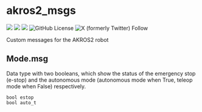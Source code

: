 # akros2_msgs
![](https://img.shields.io/badge/ROS%202%20Galactic-Ubuntu%2020.04-blue) ![](https://img.shields.io/badge/ROS%202%20Humble-Ubuntu%2022.04-blue) ![](https://img.shields.io/badge/ROS%202%20Jazzy-Ubuntu%2024.04-blue) ![GitHub License](https://img.shields.io/github/license/adityakamath/akros2_bringup)
 ![X (formerly Twitter) Follow](https://img.shields.io/twitter/follow/kamathsblog)
 
Custom messages for the AKROS2 robot

## Mode.msg
Data type with two booleans, which show the status of the emergency stop (e-stop) and the autonomous mode (autonomous mode when True, teleop mode when False) respectively.

```
bool estop
bool auto_t
```
